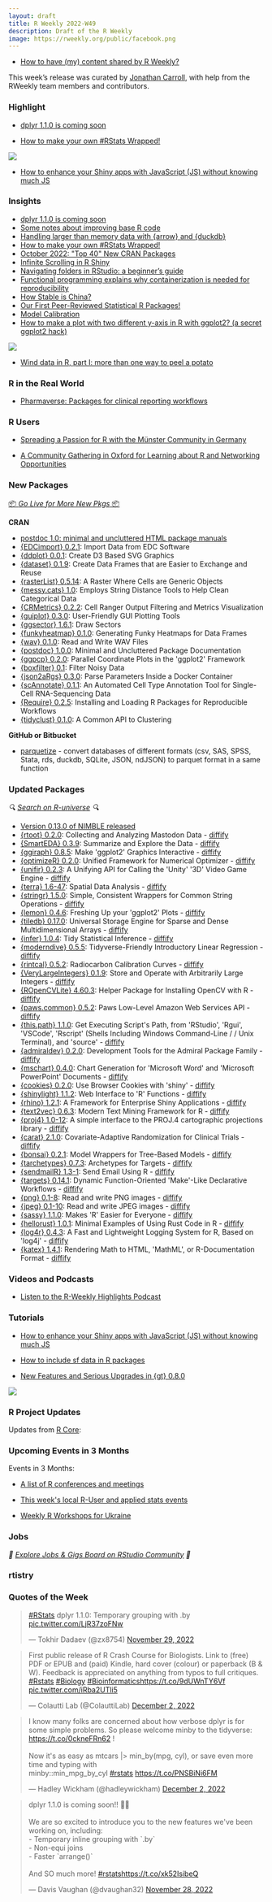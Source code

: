 ```yaml
---
layout: draft
title: R Weekly 2022-W49
description: Draft of the R Weekly
image: https://rweekly.org/public/facebook.png
---
```


+ [How to have (my) content shared by R Weekly?](https://github.com/rweekly/rweekly.org#how-to-have-my-content-shared-by-r-weekly)

This week’s release was curated by [Jonathan Carroll](https://fosstodon.org/@jonocarroll), with help from the RWeekly team members and contributors.

###  Highlight

+ [dplyr 1.1.0 is coming soon](https://www.tidyverse.org/blog/2022/11/dplyr-1-1-0-is-coming-soon/)

+ [How to make your own #RStats Wrapped!](https://nrennie.rbind.io/blog/2022-12-03-how-to-make-your-own-rstats-wrapped/)

![](https://raw.githubusercontent.com/rweekly/image/master/2022/W49/featured_600.png)

+ [How to enhance your Shiny apps with JavaScript (JS) without knowing much JS](https://albert-rapp.de/posts/15_use_js_with_shiny/15_use_js_with_shiny.html)

### Insights

+ [dplyr 1.1.0 is coming soon](https://www.tidyverse.org/blog/2022/11/dplyr-1-1-0-is-coming-soon/)
+ [Some notes about improving base R code](https://www.etiennebacher.com/posts/2022-11-28-some-notes-about-improving-base-r-code/)
+ [Handling larger than memory data with {arrow} and {duckdb}](https://www.redwallanalytics.com/2022/11/27/setting-up-and-exploring-a-larger-than-memory-arrow-table/)
+ [How to make your own #RStats Wrapped!](https://nrennie.rbind.io/blog/2022-12-03-how-to-make-your-own-rstats-wrapped/)
+ [October 2022: "Top 40" New CRAN Packages](https://rviews.rstudio.com/2022/11/28/october-2022-top-40-new-cran-packages/)
+ [Infinite Scrolling in R Shiny](https://appsilon.com/infinite-scrolling-in-r-shiny/)
+ [Navigating folders in RStudio: a beginner’s guide](https://fabiomarroni.wordpress.com/2022/11/29/navigating-folders-in-rstudio-a-beginners-guide/)
+ [Functional programming explains why containerization is needed for reproducibility](https://www.brodrigues.co/blog/2022-11-30-pipelines-as/)
+ [How Stable is China?](https://blog.ephorie.de/how-stable-is-china?utm_source=rss&utm_medium=rss&utm_campaign=how-stable-is-china)
+ [Our First Peer-Reviewed Statistical R Packages!](https://ropensci.org/blog/2022/11/30/first-peer-reviewed-stats-packages/)
+ [Model Calibration](https://www.tidyverse.org/blog/2022/11/model-calibration/)
+ [How to make a plot with two different y-axis in R with ggplot2? (a secret ggplot2 hack)](https://www.business-science.io/code-tools/2022/12/01/how-to-replicate-excel-s-secondary-y-axis-plot-in-r.html)

![](https://raw.githubusercontent.com/rweekly/image/master/2022/W49/dual_axis_r_600.jpg)

+ [Wind data in R, part I: more than one way to peel a potato](https://manipulativegerbil.blogspot.com/2022/11/wind-data-in-r-more-than-one-way-to.html)

### R in the Real World

+ [Pharmaverse: Packages for clinical reporting workflows](https://posit.co/blog/pharmaverse-packages-for-clinical-reporting-workflows/)

### R Users

+ [Spreading a Passion for R with the Münster Community in Germany](https://www.r-consortium.org/blog/2022/11/29/spreading-a-passion-for-r-with-the-munster-community)

+ [A Community Gathering in Oxford for Learning about R and Networking Opportunities](https://www.r-consortium.org/blog/2022/12/01/a-community-gathering-in-oxford-for-learning-about-r-and-networking-opportunities)

###  New Packages

<p class="added-hostname"><a href="https://rweekly.org/live" target="_blank" class="externalLink">📦 <i>Go Live for More New Pkgs</i> 📦</a></p>

**CRAN**

+ [postdoc 1.0: minimal and uncluttered HTML package manuals](https://ropensci.org/blog/2022/11/29/postdoc-docs/)
+ [{EDCimport} 0.2.1](https://cran.r-project.org/package=EDCimport): Import Data from EDC Software
+ [{ddplot} 0.0.1](https://cran.r-project.org/package=ddplot): Create D3 Based SVG Graphics
+ [{dataset} 0.1.9](https://cran.r-project.org/package=dataset): Create Data Frames that are Easier to Exchange and Reuse
+ [{rasterList} 0.5.14](https://cran.r-project.org/package=rasterList): A Raster Where Cells are Generic Objects
+ [{messy.cats} 1.0](https://cran.r-project.org/package=messy.cats): Employs String Distance Tools to Help Clean Categorical Data
+ [{CRMetrics} 0.2.2](https://cran.r-project.org/package=CRMetrics): Cell Ranger Output Filtering and Metrics Visualization
+ [{guiplot} 0.3.0](https://cran.r-project.org/package=guiplot): User-Friendly GUI Plotting Tools
+ [{ggsector} 1.6.1](https://cran.r-project.org/package=ggsector): Draw Sectors
+ [{funkyheatmap} 0.1.0](https://cran.r-project.org/package=funkyheatmap): Generating Funky Heatmaps for Data Frames
+ [{wav} 0.1.0](https://cran.r-project.org/package=wav): Read and Write WAV Files
+ [{postdoc} 1.0.0](https://cran.r-project.org/package=postdoc): Minimal and Uncluttered Package Documentation
+ [{ggpcp} 0.2.0](https://cran.r-project.org/package=ggpcp): Parallel Coordinate Plots in the 'ggplot2' Framework
+ [{boxfilter} 0.1](https://cran.r-project.org/package=boxfilter): Filter Noisy Data
+ [{json2aRgs} 0.3.0](https://cran.r-project.org/package=json2aRgs): Parse Parameters Inside a Docker Container
+ [{scAnnotate} 0.1.1](https://cran.r-project.org/package=scAnnotate): An Automated Cell Type Annotation Tool for Single-Cell
RNA-Sequencing Data
+ [{Require} 0.2.5](https://cran.r-project.org/package=Require): Installing and Loading R Packages for Reproducible Workflows
+ [{tidyclust} 0.1.0](https://cran.r-project.org/package=tidyclust): A Common API to Clustering

**GitHub or Bitbucket**

* [parquetize](https://github.com/ddotta/parquetize) - convert databases of different formats (csv, SAS, SPSS, Stata, rds, duckdb, SQLite, JSON, ndJSON) to parquet format in a same function

### Updated Packages

<i>🔍 [Search on R-universe](https://r-universe.dev/search/) 🔍</i>

+ [Version 0.13.0 of NIMBLE released](https://r-nimble.org/version-0-13-0-of-nimble-released)
+ [{rtoot} 0.2.0](https://cran.r-project.org/package=rtoot): Collecting and Analyzing Mastodon Data - [diffify](https://diffify.com/R/rtoot)
+ [{SmartEDA} 0.3.9](https://cran.r-project.org/package=SmartEDA): Summarize and Explore the Data - [diffify](https://diffify.com/R/SmartEDA)
+ [{ggiraph} 0.8.5](https://cran.r-project.org/package=ggiraph): Make 'ggplot2' Graphics Interactive - [diffify](https://diffify.com/R/ggiraph)
+ [{optimizeR} 0.2.0](https://cran.r-project.org/package=optimizeR): Unified Framework for Numerical Optimizer - [diffify](https://diffify.com/R/optimizeR)
+ [{unifir} 0.2.3](https://cran.r-project.org/package=unifir): A Unifying API for Calling the 'Unity' '3D' Video Game Engine - [diffify](https://diffify.com/R/unifir)
+ [{terra} 1.6-47](https://cran.r-project.org/package=terra): Spatial Data Analysis - [diffify](https://diffify.com/R/terra)
+ [{stringr} 1.5.0](https://cran.r-project.org/package=stringr): Simple, Consistent Wrappers for Common String Operations - [diffify](https://diffify.com/R/stringr)
+ [{lemon} 0.4.6](https://cran.r-project.org/package=lemon): Freshing Up your 'ggplot2' Plots - [diffify](https://diffify.com/R/lemon)
+ [{tiledb} 0.17.0](https://cran.r-project.org/package=tiledb): Universal Storage Engine for Sparse and Dense Multidimensional
Arrays - [diffify](https://diffify.com/R/tiledb)
+ [{infer} 1.0.4](https://cran.r-project.org/package=infer): Tidy Statistical Inference - [diffify](https://diffify.com/R/infer)
+ [{moderndive} 0.5.5](https://cran.r-project.org/package=moderndive): Tidyverse-Friendly Introductory Linear Regression - [diffify](https://diffify.com/R/moderndive)
+ [{rintcal} 0.5.2](https://cran.r-project.org/package=rintcal): Radiocarbon Calibration Curves - [diffify](https://diffify.com/R/rintcal)
+ [{VeryLargeIntegers} 0.1.9](https://cran.r-project.org/package=VeryLargeIntegers): Store and Operate with Arbitrarily Large Integers - [diffify](https://diffify.com/R/VeryLargeIntegers)
+ [{ROpenCVLite} 4.60.3](https://cran.r-project.org/package=ROpenCVLite): Helper Package for Installing OpenCV with R - [diffify](https://diffify.com/R/ROpenCVLite)
+ [{paws.common} 0.5.2](https://cran.r-project.org/package=paws.common): Paws Low-Level Amazon Web Services API - [diffify](https://diffify.com/R/paws.common)
+ [{this.path} 1.1.0](https://cran.r-project.org/package=this.path): Get Executing Script's Path, from 'RStudio', 'Rgui', 'VSCode',
'Rscript' (Shells Including Windows Command-Line / / Unix
Terminal), and 'source' - [diffify](https://diffify.com/R/this.path)
+ [{admiraldev} 0.2.0](https://cran.r-project.org/package=admiraldev): Development Tools for the Admiral Package Family - [diffify](https://diffify.com/R/admiraldev)
+ [{mschart} 0.4.0](https://cran.r-project.org/package=mschart): Chart Generation for 'Microsoft Word' and 'Microsoft PowerPoint'
Documents - [diffify](https://diffify.com/R/mschart)
+ [{cookies} 0.2.0](https://cran.r-project.org/package=cookies): Use Browser Cookies with 'shiny' - [diffify](https://diffify.com/R/cookies)
+ [{shinylight} 1.1.2](https://cran.r-project.org/package=shinylight): Web Interface to 'R' Functions - [diffify](https://diffify.com/R/shinylight)
+ [{rhino} 1.2.1](https://cran.r-project.org/package=rhino): A Framework for Enterprise Shiny Applications - [diffify](https://diffify.com/R/rhino)
+ [{text2vec} 0.6.3](https://cran.r-project.org/package=text2vec): Modern Text Mining Framework for R - [diffify](https://diffify.com/R/text2vec)
+ [{proj4} 1.0-12](https://cran.r-project.org/package=proj4): A simple interface to the PROJ.4 cartographic projections
library - [diffify](https://diffify.com/R/proj4)
+ [{carat} 2.1.0](https://cran.r-project.org/package=carat): Covariate-Adaptive Randomization for Clinical Trials - [diffify](https://diffify.com/R/carat)
+ [{bonsai} 0.2.1](https://cran.r-project.org/package=bonsai): Model Wrappers for Tree-Based Models - [diffify](https://diffify.com/R/bonsai)
+ [{tarchetypes} 0.7.3](https://cran.r-project.org/package=tarchetypes): Archetypes for Targets - [diffify](https://diffify.com/R/tarchetypes)
+ [{sendmailR} 1.3-1](https://cran.r-project.org/package=sendmailR): Send Email Using R - [diffify](https://diffify.com/R/sendmailR)
+ [{targets} 0.14.1](https://cran.r-project.org/package=targets): Dynamic Function-Oriented 'Make'-Like Declarative Workflows - [diffify](https://diffify.com/R/targets)
+ [{png} 0.1-8](https://cran.r-project.org/package=png): Read and write PNG images - [diffify](https://diffify.com/R/png)
+ [{jpeg} 0.1-10](https://cran.r-project.org/package=jpeg): Read and write JPEG images - [diffify](https://diffify.com/R/jpeg)
+ [{sassy} 1.1.0](https://cran.r-project.org/package=sassy): Makes 'R' Easier for Everyone - [diffify](https://diffify.com/R/sassy)
+ [{hellorust} 1.0.1](https://cran.r-project.org/package=hellorust): Minimal Examples of Using Rust Code in R - [diffify](https://diffify.com/R/hellorust)
+ [{log4r} 0.4.3](https://cran.r-project.org/package=log4r): A Fast and Lightweight Logging System for R, Based on 'log4j' - [diffify](https://diffify.com/R/log4r)
+ [{katex} 1.4.1](https://cran.r-project.org/package=katex): Rendering Math to HTML, 'MathML', or R-Documentation Format - [diffify](https://diffify.com/R/katex)

###  Videos and Podcasts

* [Listen to the R-Weekly Highlights Podcast](https://rweekly.fireside.fm/)

###  Tutorials

+ [How to enhance your Shiny apps with JavaScript (JS) without knowing much JS](https://albert-rapp.de/posts/15_use_js_with_shiny/15_use_js_with_shiny.html)

+ [How to include sf data in R packages](https://www.mm218.dev/posts/2022-12-01-sf-in-packages/)

+ [New Features and Serious Upgrades in {gt} 0.8.0](https://posit.co/blog/new-features-upgrades-in-gt-0-8-0/)

![](https://raw.githubusercontent.com/rweekly/image/master/2022/W49/Blog_GT8_600.jpg)

<!--<div class="post-more-begin></div><div class="post-more-end"></div>-->

###  R Project Updates

Updates from [R Core](http://developer.r-project.org/blosxom.cgi/R-devel/NEWS):

###  Upcoming Events in 3 Months

Events in 3 Months:

+ [A list of R conferences and meetings](https://jumpingrivers.github.io/meetingsR/events.html)

+ [This week's local R-User and applied stats events](https://community.rstudio.com/c/irl)

+ [Weekly R Workshops for Ukraine](https://sites.google.com/view/dariia-mykhailyshyna/main/r-workshops-for-ukraine)

### Jobs

<i>💼 [Explore Jobs & Gigs Board on RStudio Community](https://community.rstudio.com/c/jobs/) 💼</i>

###  rtistry


###  Quotes of the Week

<blockquote class="twitter-tweet"><p lang="en" dir="ltr"><a href="https://twitter.com/hashtag/RStats?src=hash&amp;ref_src=twsrc%5Etfw">#RStats</a> dplyr 1.1.0: Temporary grouping with .by <a href="https://t.co/LjR37zoFNw">pic.twitter.com/LjR37zoFNw</a></p>&mdash; Tokhir Dadaev (@zx8754) <a href="https://twitter.com/zx8754/status/1597551262077419526?ref_src=twsrc%5Etfw">November 29, 2022</a></blockquote> <script async src="https://platform.twitter.com/widgets.js" charset="utf-8"></script>

<blockquote class="twitter-tweet"><p lang="en" dir="ltr">First public release of R Crash Course for Biologists. Link to (free) PDF or EPUB and (paid) Kindle, hard cover (colour) or paperback (B &amp; W). Feedback is appreciated on anything from typos to full critiques. <a href="https://twitter.com/hashtag/Rstats?src=hash&amp;ref_src=twsrc%5Etfw">#Rstats</a> <a href="https://twitter.com/hashtag/Biology?src=hash&amp;ref_src=twsrc%5Etfw">#Biology</a> <a href="https://twitter.com/hashtag/Bioinformatics?src=hash&amp;ref_src=twsrc%5Etfw">#Bioinformatics</a><a href="https://t.co/9dUWnTY6Vf">https://t.co/9dUWnTY6Vf</a> <a href="https://t.co/iRba2UTli5">pic.twitter.com/iRba2UTli5</a></p>&mdash; Colautti Lab (@ColauttiLab) <a href="https://twitter.com/ColauttiLab/status/1598804000564027408?ref_src=twsrc%5Etfw">December 2, 2022</a></blockquote> <script async src="https://platform.twitter.com/widgets.js" charset="utf-8"></script>

<blockquote class="twitter-tweet"><p lang="en" dir="ltr">I know many folks are concerned about how verbose dplyr is for some simple problems. So please welcome minby to the tidyverse: <a href="https://t.co/0ckneFRn62">https://t.co/0ckneFRn62</a> !<br><br>Now it&#39;s as easy as mtcars |&gt; min_by(mpg, cyl), or save even more time and typing with <br>minby::min_mpg_by_cyl <a href="https://twitter.com/hashtag/rstats?src=hash&amp;ref_src=twsrc%5Etfw">#rstats</a> <a href="https://t.co/PNSBiNi6FM">https://t.co/PNSBiNi6FM</a></p>&mdash; Hadley Wickham (@hadleywickham) <a href="https://twitter.com/hadleywickham/status/1598486763479404544?ref_src=twsrc%5Etfw">December 2, 2022</a></blockquote> <script async src="https://platform.twitter.com/widgets.js" charset="utf-8"></script>

<blockquote class="twitter-tweet"><p lang="en" dir="ltr">dplyr 1.1.0 is coming soon!! 🎉🎉<br><br>We are so excited to introduce you to the new features we&#39;ve been working on, including:<br>- Temporary inline grouping with `.by`<br>- Non-equi joins<br>- Faster `arrange()`<br><br>And SO much more! <a href="https://twitter.com/hashtag/rstats?src=hash&amp;ref_src=twsrc%5Etfw">#rstats</a><a href="https://t.co/xk52IsibeQ">https://t.co/xk52IsibeQ</a></p>&mdash; Davis Vaughan (@dvaughan32) <a href="https://twitter.com/dvaughan32/status/1597351469552132096?ref_src=twsrc%5Etfw">November 28, 2022</a></blockquote> <script async src="https://platform.twitter.com/widgets.js" charset="utf-8"></script>

